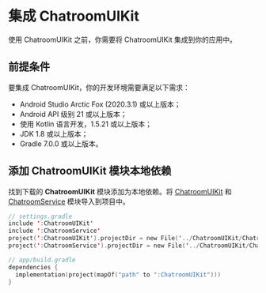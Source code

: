 # 集成 ChatroomUIKit

<Toc />

使用 ChatroomUIKit 之前，你需要将 ChatroomUIKit 集成到你的应用中。

## 前提条件

要集成 ChatroomUIKit，你的开发环境需要满足以下需求：

- Android Studio Arctic Fox (2020.3.1) 或以上版本；
- Android API 级别 21 或以上版本；
- 使用 Kotlin 语言开发，1.5.21 或以上版本；
- JDK 1.8 或以上版本；
- Gradle 7.0.0 或以上版本。

## 添加 ChatroomUIKit 模块本地依赖

找到下载的 **ChatroomUIKit** 模块添加为本地依赖。将 [ChatroomUIKit](https://github.com/easemob/UIKit_Chatroom_android/tree/dev/ChatroomUIKit) 和 [ChatroomService](https://github.com/easemob/UIKit_Chatroom_android/tree/dev/ChatroomService) 模块导入到项目中。

```kotlin
// settings.gradle
include ':ChatroomUIKit'
include ':ChatroomService'
project(':ChatroomUIKit').projectDir = new File('../ChatroomUIKit/ChatroomUIKit')
project(':ChatroomService').projectDir = new File('../ChatroomUIKit/ChatroomService')

// app/build.gradle
dependencies {
  implementation(project(mapOf("path" to ":ChatroomUIKit")))
}
```

